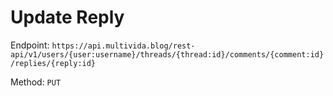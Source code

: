 # Update Reply

Endpoint: `https://api.multivida.blog/rest-api/v1/users/{user:username}/threads/{thread:id}/comments/{comment:id}/replies/{reply:id}` 

Method: `PUT`
